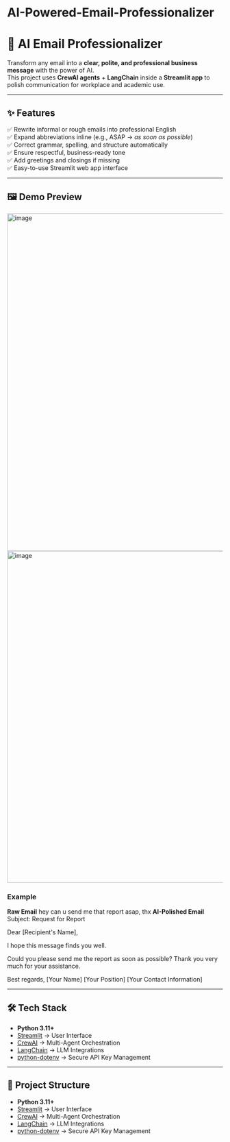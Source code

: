 # AI-Powered-Email-Professionalizer

# 📧 AI Email Professionalizer

Transform any email into a **clear, polite, and professional business message** with the power of AI.  
This project uses **CrewAI agents** + **LangChain** inside a **Streamlit app** to polish communication for workplace and academic use.

---

## ✨ Features

✅ Rewrite informal or rough emails into professional English  
✅ Expand abbreviations inline (e.g., ASAP → *as soon as possible*)  
✅ Correct grammar, spelling, and structure automatically  
✅ Ensure respectful, business-ready tone  
✅ Add greetings and closings if missing  
✅ Easy-to-use Streamlit web app interface  

---

## 🖼️ Demo Preview  

<img width="1803" height="788" alt="image" src="https://github.com/user-attachments/assets/66a707a6-eb69-4763-9d1f-7c010825101c" />
<img width="1717" height="774" alt="image" src="https://github.com/user-attachments/assets/38271d6c-44fe-42de-994d-a00bf78095d6" />

 

### Example

**Raw Email**
hey can u send me that report asap, thx
**AI-Polished Email**
Subject: Request for Report

Dear [Recipient's Name],

I hope this message finds you well.

Could you please send me the report as soon as possible? Thank you very much for your assistance.

Best regards,
[Your Name]
[Your Position]
[Your Contact Information]


---

## 🛠️ Tech Stack

- **Python 3.11+**
- [Streamlit](https://streamlit.io/) → User Interface  
- [CrewAI](https://www.crewai.com/) → Multi-Agent Orchestration  
- [LangChain](https://www.langchain.com/) → LLM Integrations  
- [python-dotenv](https://pypi.org/project/python-dotenv/) → Secure API Key Management  

---

## 📂 Project Structure

- **Python 3.11+**
- [Streamlit](https://streamlit.io/) → User Interface  
- [CrewAI](https://www.crewai.com/) → Multi-Agent Orchestration  
- [LangChain](https://www.langchain.com/) → LLM Integrations  
- [python-dotenv](https://pypi.org/project/python-dotenv/) → Secure API Key Management  

